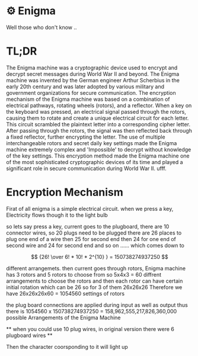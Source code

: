 # ⚙️ Enigma

Well those who don't know .. 

# TL;DR
 
The Enigma machine was a cryptographic device used to encrypt and decrypt secret messages during World War II and beyond.
The Enigma machine was invented by the German engineer Arthur Scherbius in the early 20th century and was later adopted by various military and government organizations for secure communication.
The encryption mechanism of the Enigma machine was based on a combination of electrical pathways, rotating wheels (rotors), and a reflector. When a key on the keyboard was pressed, an electrical signal passed through the rotors, causing them to rotate and create a unique electrical circuit for each letter. This circuit scrambled the plaintext letter into a corresponding cipher letter. After passing through the rotors, the signal was then reflected back through a fixed reflector, further encrypting the letter. The use of multiple interchangeable rotors and secret daily key settings made the Enigma machine extremely complex and 'Impossible' to decrypt without knowledge of the key settings. This encryption method made the Enigma machine one of the most sophisticated cryptographic devices of its time and played a significant role in secure communication during World War II.
ufff.

# Encryption Mechanism

Firat of all enigma is a simple electrical circuit.
when we press a key, Electricity flows though it to the light bulb

so lets say press a key, current goes to the plugboard, 
there are
10 connector wires, so 20 plugs need to be plugged 
there are 26 places to plug one end of a wire then 25 for second end
then 24 for one end of second wire and 24 for second end and so on ......
which comes down to 

$$ {26! \over 6! * 10! * 2^{10} } = 150738274937250 $$

different arrangemets.
then current goes through rotors,
Enigma machine has 3 rotors and 5 rotors to choose from 
so 5x4x3 = 60 diffrent arrangements to choose the rotors
and then each rotor can have certain initial rotation
which can be 26 so for 3 of them 26x26x26
Therefore we have 26x26x26x60 = 1054560 settings of rotors 

the plug board connections are applied during input as well as output
thus there is 1054560 x 150738274937250 = 158,962,555,217,826,360,000 possible Arrangements of the Enigma Machine

** when you could use 10 plug wires, in original version there were 6 plugboard wires **

Then the character coorsponding to it will light up







